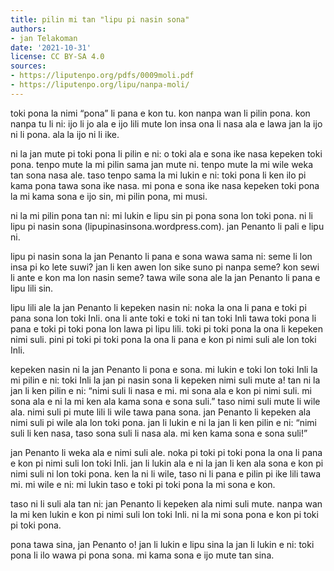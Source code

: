 ```yaml
---
title: pilin mi tan "lipu pi nasin sona"
authors:
- jan Telakoman
date: '2021-10-31'
license: CC BY-SA 4.0
sources:
- https://liputenpo.org/pdfs/0009moli.pdf
- https://liputenpo.org/lipu/nanpa-moli/
---
```


toki pona la nimi “pona” li pana e kon tu. kon nanpa wan li pilin pona. kon nanpa tu li ni: ijo li jo ala e ijo lili mute lon insa ona li nasa ala e lawa jan la ijo ni li pona. ala la ijo ni li ike.

ni la jan mute pi toki pona li pilin e ni: o toki ala e sona ike nasa kepeken toki pona. tenpo mute la mi pilin sama jan mute ni. tenpo mute la mi wile weka tan sona nasa ale. taso tenpo sama la mi lukin e ni: toki pona li ken ilo pi kama pona tawa sona ike nasa. mi pona e sona ike nasa kepeken toki pona la mi kama sona e ijo sin, mi pilin pona, mi musi.

ni la mi pilin pona tan ni: mi lukin e lipu sin pi pona sona lon toki pona. ni li lipu pi nasin sona (lipupinasinsona.wordpress.com). jan Penanto li pali e lipu ni.

lipu pi nasin sona la jan Penanto li pana e sona wawa sama ni: seme li lon insa pi ko lete suwi? jan li ken awen lon sike suno pi nanpa seme? kon sewi li ante e kon ma lon nasin seme? tawa wile sona ale la jan Penanto li pana e lipu lili sin.

lipu lili ale la jan Penanto li kepeken nasin ni: noka la ona li pana e toki pi pana sona lon toki Inli. ona li ante toki e toki ni tan toki Inli tawa toki pona li pana e toki pi toki pona lon lawa pi lipu lili. toki pi toki pona la ona li kepeken nimi suli. pini pi toki pi toki pona la ona li pana e kon pi nimi suli ale lon toki Inli.

kepeken nasin ni la jan Penanto li pona e sona. mi lukin e toki lon toki Inli la mi pilin e ni: toki Inli la jan pi nasin sona li kepeken nimi suli mute a! tan ni la jan li ken pilin e ni: “nimi suli li nasa e mi. mi sona ala e kon pi nimi suli. mi sona ala e ni la mi ken ala kama sona e sona suli.” taso nimi suli mute li wile ala. nimi suli pi mute lili li wile tawa pana sona. jan Penanto li kepeken ala nimi suli pi wile ala lon toki pona. jan li lukin e ni la jan li ken pilin e ni: “nimi suli li ken nasa, taso sona suli li nasa ala. mi ken kama sona e sona suli!”

jan Penanto li weka ala e nimi suli ale. noka pi toki pi toki pona la ona li pana e kon pi nimi suli lon toki Inli. jan li lukin ala e ni la jan li ken ala sona e kon pi nimi suli ni lon toki pona. ken la ni li wile, taso ni li pana e pilin pi ike lili tawa mi. mi wile e ni: mi lukin taso e toki pi toki pona la mi sona e kon.

taso ni li suli ala tan ni: jan Penanto li kepeken ala nimi suli mute. nanpa wan la mi ken lukin e kon pi nimi suli lon toki Inli. ni la mi sona pona e kon pi toki pi toki pona.

pona tawa sina, jan Penanto o! jan li lukin e lipu sina la jan li lukin e ni: toki pona li ilo wawa pi pona sona. mi kama sona e ijo mute tan sina.